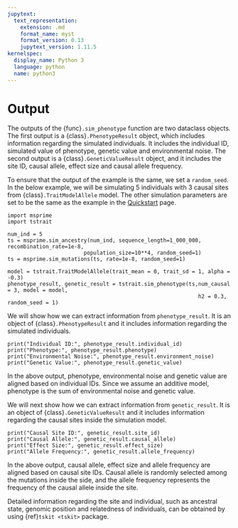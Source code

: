 ```yaml
---
jupytext:
  text_representation:
    extension: .md
    format_name: myst
    format_version: 0.13
    jupytext_version: 1.11.5
kernelspec:
  display_name: Python 3
  language: python
  name: python3
---
```


# Output

The outputs of the {func}`.sim_phenotype` function are two dataclass objects. The first output is a {class}`.PhenotypeResult` object, which includes information regarding the simulated individuals. It includes the individual ID, simulated value of phenotype, genetic value and environmental noise. The second output is a {class}`.GeneticValueResult` object, and it includes the site ID, causal allele, effect size and causal allele frequency.

To ensure that the output of the example is the same, we set a `random_seed`. In the below example, we will be simulating 5 individuals with 3 causal sites from {class}`.TraitModelAllele` model. The other simulation parameters are set to be the same as the example in the [Quickstart](quickstart.md) page.

```{code-cell} ipython3
import msprime
import tstrait

num_ind = 5
ts = msprime.sim_ancestry(num_ind, sequence_length=1_000_000, recombination_rate=1e-8,
                        population_size=10**4, random_seed=1)
ts = msprime.sim_mutations(ts, rate=1e-8, random_seed=1)

model = tstrait.TraitModelAllele(trait_mean = 0, trait_sd = 1, alpha = -0.3)
phenotype_result, genetic_result = tstrait.sim_phenotype(ts,num_causal = 3, model = model,
                                                            h2 = 0.3, random_seed = 1)
```

We will show how we can extract information from `phenotype_result`. It is an object of {class}`.PhenotypeResult` and it includes information regarding the simulated individuals.

```{code-cell} ipython3
print("Individual ID:", phenotype_result.individual_id)
print("Phenotype:", phenotype_result.phenotype)
print("Environmental Noise:", phenotype_result.environment_noise)
print("Genetic Value:", phenotype_result.genetic_value)
```

In the above output, phenotype, environmental noise and genetic value are aligned based on individual IDs. Since we assume an additive model, phenotype is the sum of environmental noise and genetic value.

We will next show how we can extract information from `genetic_result`. It is an object of {class}`.GeneticValueResult` and it includes information regarding the causal sites inside the simulation model.

```{code-cell} ipython3
print("Causal Site ID:", genetic_result.site_id)
print("Causal Allele:", genetic_result.causal_allele)
print("Effect Size:", genetic_result.effect_size)
print("Allele Frequency:", genetic_result.allele_frequency)
```

In the above output, causal allele, effect size and allele frequency are aligned based on causal site IDs. Causal allele is randomly selected among the mutations inside the side, and the allele frequency represents the frequency of the causal allele inside the site.

Detailed information regarding the site and individual, such as ancestral state, genomic position and relatedness of individuals, can be obtained by using {ref}`tskit <tskit>` package.